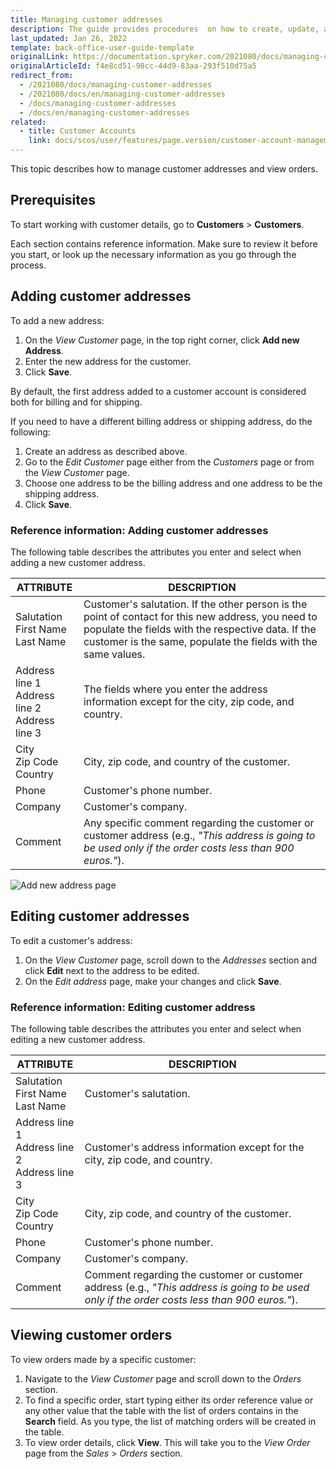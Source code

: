 ```yaml
---
title: Managing customer addresses
description: The guide provides procedures  on how to create, update, and view customer addresses in the Back Office
last_updated: Jan 26, 2022
template: back-office-user-guide-template
originalLink: https://documentation.spryker.com/2021080/docs/managing-customer-addresses
originalArticleId: f4e8cd51-98cc-44d9-83aa-293f510d75a5
redirect_from:
  - /2021080/docs/managing-customer-addresses
  - /2021080/docs/en/managing-customer-addresses
  - /docs/managing-customer-addresses
  - /docs/en/managing-customer-addresses
related:
  - title: Customer Accounts
    link: docs/scos/user/features/page.version/customer-account-management-feature-overview/customer-account-management-feature-overview.html
---
```


This topic describes how to manage customer addresses and view orders.

## Prerequisites

To start working with customer details, go to **Customers** > **Customers**.

Each section contains reference information. Make sure to review it before you start, or look up the necessary information as you go through the process.

## Adding customer addresses

To add a new address:
1. On the *View Customer* page, in the top right corner, click **Add new Address**.
2. Enter the new address for the customer.
3. Click **Save**.

By default, the first address added to a customer account is considered both for billing and for shipping.

If you need to have a different billing address or shipping address, do the following:
1. Create an address as described above.
2. Go to the *Edit Customer* page either from the *Customers* page or from the *View Customer* page.
3. Choose one address to be the billing address and one address to be the shipping address.
4. Click **Save**.

### Reference information: Adding customer addresses

The following table describes the attributes you enter and select when adding a new customer address.

| ATTRIBUTE| DESCRIPTION |
|---|---|
|Salutation<br>First Name<br>Last Name|Customer's salutation. If the other person is the point of contact for this new address, you need to populate the fields with the respective data. If the customer is the same, populate the fields with the same values.|
|Address line 1<br>Address line 2<br>Address line 3|The fields where you enter the address information except for the city, zip code, and country.|
|City<br>Zip Code<br>Country|City, zip code, and country of the customer.|
|Phone|Customer's phone number.|
|Company|Customer's company.|
|Comment|Any specific comment regarding the customer or customer address (e.g., _"This address is going to be used only if the order costs less than 900 euros."_).|
![Add new address page](https://spryker.s3.eu-central-1.amazonaws.com/docs/User+Guides/Back+Office+User+Guides/Customers/Customers%3A+Reference+Information/Add+new+address+page.png)

## Editing customer addresses

To edit a customer's address:
1. On the *View Customer* page, scroll down to the *Addresses* section and click **Edit** next to the address to be edited.
2. On the *Edit address* page, make your changes and click **Save**.

### Reference information: Editing customer address

The following table describes the attributes you enter and select when editing a new customer address.

| ATTRIBUTE| DESCRIPTION |
|---|---|
|Salutation<br>First Name<br>Last Name|Customer's salutation.|
|Address line 1<br>Address line 2<br>Address line 3|Customer's address information except for the city, zip code, and country.|
|City<br>Zip Code<br>Country|City, zip code, and country of the customer.|
|Phone|Customer's phone number.|
|Company|Customer's company.|
|Comment|Comment regarding the customer or customer address (e.g., _"This address is going to be used only if the order costs less than 900 euros."_).|

## Viewing customer orders

To view orders made by a specific customer:
1. Navigate to the *View Customer* page and scroll down to the *Orders* section.
2. To find a specific order, start typing either its order reference value or any other value that the table with the list of orders contains in the **Search** field. As you type, the list of matching orders will be created in the table.
3. To view order details, click **View**. This will take you to the *View Order* page from the *Sales* > *Orders* section.

